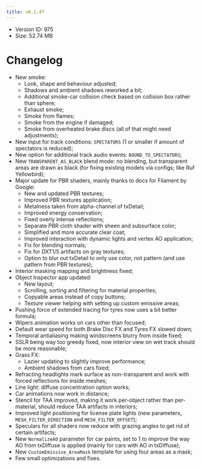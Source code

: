 ```yaml
---
title: v0.1.47
---
```


*   Version ID: 975
*   Size: 52.74 MB

# Changelog

*   New smoke:
    *   Look, shape and behaviour adjusted;
    *   Shadows and ambient shadows reworked a bit;
    *   Additional smoke-car collision check based on collision box rather than sphere;
    *   Exhaust smoke;
    *   Smoke from flames;
    *   Smoke from the engine if damaged;
    *   Smoke from overheated brake discs (all of that might need adjustments);
*   New input for track conditions: `SPECTATORS` (1 or smaller if amount of spectators is reduced);
*   New option for additional track audio events: `BOUND_TO_SPECTATORS`;
*   New `TRANSPARENT_AS_BLACK` blend mode: no blending, but transparent areas are drawn as black (for fixing existing models via configs; like Ruf Yellowbird);
*   Major update for PBR shaders, mainly thanks to docs for Filament by Google:
    *   New and updated PBR textures;
    *   Improved PBR textures application;
    *   Metalness taken from alpha-channel of txDetail;
    *   Improved energy conservation;
    *   Fixed overly intense reflections;
    *   Separate PBR cloth shader with sheen and subsurface color;
    *   Simplified and more accurate clear coat;
    *   Improved interaction with dynamic lights and vertex AO application;
    *   Fix for blending normals;
    *   Fix for DXT1/5 artifacts on gray textures;
    *   Option to blur out txDetail to only use color, not pattern (and use pattern from PBR textures);
*   Interior masking mapping and brightness fixed;
*   Object Inspector app updated:
    *   New layout;
    *   Scrolling, sorting and filtering for material properties;
    *   Copyable areas instead of copy buttons;
    *   Texture viewer helping with setting up custom emissive areas;
*   Pushing force of extended tracing for tyres now uses a bit better formula;
*   Wipers animation works on cars other than focused;
*   Default wear speed for both Brake Disc FX and Tyres FX slowed down;
*   Temporal antialiasing making windscreens blurry from inside fixed;
*   SSLR being way too greedy fixed, now interior view on wet track should be more reasonable;
*   Grass FX:
    *   Lazier updating to slightly improve performance;
    *   Ambient shadows from cars fixed;
*   Refracting headlights mark surface as non-transparent and work with forced reflections for inside meshes;
*   Line light: diffuse concentration option works;
*   Car animations now work in distance;
*   Stencil for TAA improved, making it work per-object rather than per-material, should reduce TAA artifacts in interiors;
*   Improved light positioning for license plate lights (new parameters, `MESH_FILTER_DIRECTION` and `MESH_FILTER_OFFSET`);
*   Speculars for all shaders now reduce with grazing angles to get rid of certain artifacts;
*   New `NormalizeAO` parameter for car paints, set to 1 to improve the way AO from txDiffuse is applied (mainly for cars with AO in txDiffuse);
*   New `CustomEmissive_AreaMask` template for using four areas as a mask;
*   Few small optimizations and fixes.
